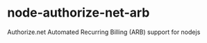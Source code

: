 node-authorize-net-arb
======================

Authorize.net Automated Recurring Billing (ARB) support for nodejs
